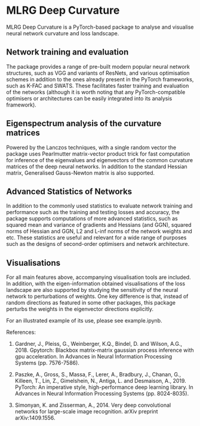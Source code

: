 # MLRG Deep Curvature

MLRG Deep Curvature is a PyTorch-based package to analyse and visualise neural network curvature and loss landscape.

## Network training and evaluation 

The package provides a range of pre-built modern popular neural network structures, such as VGG and variants of ResNets, and various optimisation schemes in addition to the ones already present in the PyTorch frameworks, such as K-FAC and SWATS. These facilitates faster training and evaluation of the networks (although it is worth noting that any PyTorch-compatible optimisers or architectures can be easily integrated into its analysis framework).
    
## Eigenspectrum analysis of the curvature matrices

Powered by the Lanczos techniques,  with a single random vector the package uses Pearlmutter matrix-vector product trick for fast computation for inference of the eigenvalues and eigenvectors of the common curvature matrices of the deep neural networks. In addition to the standard Hessian matrix, Generalised Gauss-Newton matrix is also supported.
    
## Advanced Statistics of Networks

In addition to the commonly used statistics to evaluate network training and performance such as the training and testing losses and accuracy, the package supports computations of more advanced statistics, such as squared mean and variance of gradients and Hessians (and GGN), squared norms of Hessian and GGN, L2 and L-inf norms of the network weights and etc. These statistics are useful and relevant for a wide range of purposes such as the designs of second-order optimisers and network architecture.
    
## Visualisations

For all main features above, accompanying visualisation tools are included. In addition, with the eigen-information obtained  visualisations of the loss landscape are also supported by studying the sensitivity of the neural network to perturbations of weights. One key difference is that, instead of random directions as featured in some other packages, this package perturbs the weights in the eigenvector directions explicitly.

For an illustrated example of its use, please see example.ipynb.

References:
1. Gardner, J., Pleiss, G., Weinberger, K.Q., Bindel, D. and Wilson, A.G., 2018. Gpytorch: Blackbox matrix-matrix gaussian process inference with gpu acceleration. In Advances in Neural Information Processing Systems (pp. 7576-7586).

2. Paszke, A., Gross, S., Massa, F., Lerer, A., Bradbury, J., Chanan, G., Killeen, T., Lin, Z., Gimelshein, N., Antiga, L. and Desmaison, A., 2019. PyTorch: An imperative style, high-performance deep learning library. In Advances in Neural Information Processing Systems (pp. 8024-8035).

3. Simonyan, K. and Zisserman, A., 2014. Very deep convolutional networks for large-scale image recognition. arXiv preprint arXiv:1409.1556.

